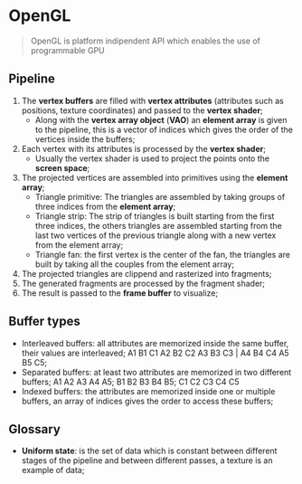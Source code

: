 # OpenGL

> OpenGL is platform indipendent API which enables the use of programmable GPU

## Pipeline

1. The **vertex buffers** are filled with **vertex attributes** (attributes
   such as positions, texture coordinates) and passed to the **vertex shader**;
	- Along with the **vertex array object** (**VAO**) an **element array** is given to
	  the pipeline, this is a vector of indices which gives the order of the
	vertices inside the buffers;
2. Each vertex with its attributes is processed by the **vertex shader**;
	- Usually the vertex shader is used to project the points onto the **screen
	  space**;
3. The projected vertices are assembled into primitives using the **element array**;
	- Triangle primitive: The triangles are assembled by taking groups of three
	  indices from the **element array**;
	- Triangle strip: The strip of triangles is built starting from the first
	  three indices, the others triangles are assembled starting from the last
two vertices of the previous triangle along with a new vertex from the element
array;
	- Triangle fan: the first vertex is the center of the fan, the triangles
	  are built by taking all the couples from the element array;
4. The projected triangles are clippend and rasterized into fragments;
5. The generated fragments are processed by the fragment shader;
6. The result is passed to the **frame buffer** to visualize;

## Buffer types

- Interleaved buffers: all attributes are memorized inside the same buffer, their values are interleaved;
A1 B1 C1 A2 B2 C2 A3 B3 C3 | A4 B4 C4 A5 B5 C5;
- Separated buffers: at least two attributes are memorized in two different buffers;
A1 A2 A3 A4 A5; B1 B2 B3 B4 B5; C1 C2 C3 C4 C5
- Indexed buffers: the attributes are memorized inside one or multiple buffers, an array of indices gives the order to access these buffers;

## Glossary

- **Uniform state**: is the set of data which is constant between different
  stages of the pipeline and between different passes, a texture is an example
of data;
